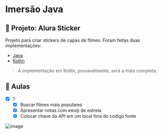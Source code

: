 # Imersão Java

## 📐 Projeto: Alura Sticker

Projeto para criar stickers de capas de filmes. Foram feitas duas implementações:

- [Java](https://github.com/alexfelipe/imersao-java/tree/java)
- [Kotlin](https://github.com/alexfelipe/imersao-java/tree/kotlin)

> A implementação em Kotlin, provavelmente, será a mais completa.

## 📝 Aulas

- [x] 1
  - [x] Buscar filmes mais populares
  - [x] Apresentar notas com emoji de estrela
  - [x] Colocar chave da API em um local fora do código fonte

![image](https://user-images.githubusercontent.com/8989346/179619613-8c1706f5-5953-4789-8d4e-8f638a468ded.png)
